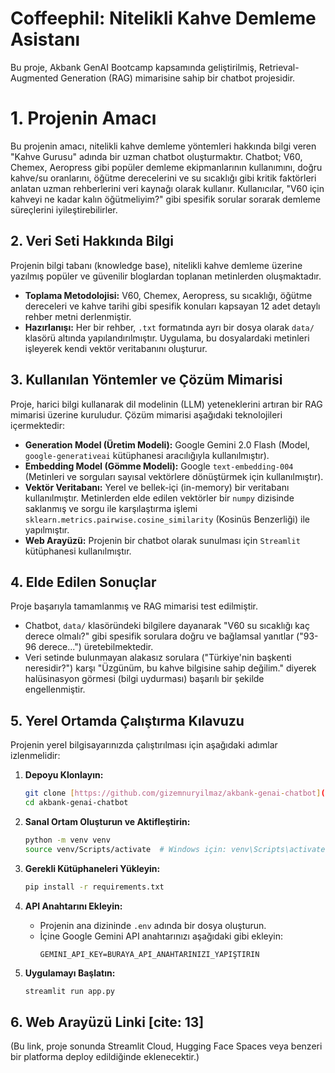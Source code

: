 # Coffeephil: Nitelikli Kahve Demleme Asistanı

Bu proje, Akbank GenAI Bootcamp  kapsamında geliştirilmiş, Retrieval-Augmented Generation (RAG) mimarisine sahip bir chatbot projesidir.

# 1. Projenin Amacı 

Bu projenin amacı, nitelikli kahve demleme yöntemleri hakkında bilgi veren "Kahve Gurusu" adında bir uzman chatbot oluşturmaktır. Chatbot; V60, Chemex, Aeropress gibi popüler demleme ekipmanlarının kullanımını, doğru kahve/su oranlarını, öğütme derecelerini ve su sıcaklığı gibi kritik faktörleri anlatan uzman rehberlerini veri kaynağı olarak kullanır. Kullanıcılar, "V60 için kahveyi ne kadar kalın öğütmeliyim?" gibi spesifik sorular sorarak demleme süreçlerini iyileştirebilirler.

## 2. Veri Seti Hakkında Bilgi 

Projenin bilgi tabanı (knowledge base), nitelikli kahve demleme üzerine yazılmış popüler ve güvenilir bloglardan toplanan metinlerden oluşmaktadır.

* **Toplama Metodolojisi:** V60, Chemex, Aeropress, su sıcaklığı, öğütme dereceleri ve kahve tarihi gibi spesifik konuları kapsayan 12 adet detaylı rehber metni derlenmiştir.
* **Hazırlanışı:** Her bir rehber, `.txt` formatında ayrı bir dosya olarak `data/` klasörü altında yapılandırılmıştır. Uygulama, bu dosyalardaki metinleri işleyerek kendi vektör veritabanını oluşturur.

## 3. Kullanılan Yöntemler ve Çözüm Mimarisi 
Proje, harici bilgi kullanarak dil modelinin (LLM) yeteneklerini artıran bir RAG mimarisi üzerine kuruludur. Çözüm mimarisi aşağıdaki teknolojileri içermektedir:

* **Generation Model (Üretim Modeli):** Google Gemini 2.0 Flash (Model, `google-generativeai` kütüphanesi aracılığıyla kullanılmıştır).
* **Embedding Model (Gömme Modeli):** Google `text-embedding-004` (Metinleri ve sorguları sayısal vektörlere dönüştürmek için kullanılmıştır).
* **Vektör Veritabanı:** Yerel ve bellek-içi (in-memory) bir veritabanı kullanılmıştır. Metinlerden elde edilen vektörler bir `numpy` dizisinde saklanmış ve sorgu ile karşılaştırma işlemi `sklearn.metrics.pairwise.cosine_similarity` (Kosinüs Benzerliği) ile yapılmıştır.
* **Web Arayüzü:** Projenin bir chatbot olarak sunulması için `Streamlit` kütüphanesi kullanılmıştır.

## 4. Elde Edilen Sonuçlar 

Proje başarıyla tamamlanmış ve RAG mimarisi test edilmiştir.
* Chatbot, `data/` klasöründeki bilgilere dayanarak "V60 su sıcaklığı kaç derece olmalı?" gibi spesifik sorulara doğru ve bağlamsal yanıtlar ("93-96 derece...") üretebilmektedir.
* Veri setinde bulunmayan alakasız sorulara ("Türkiye'nin başkenti neresidir?") karşı "Üzgünüm, bu kahve bilgisine sahip değilim." diyerek halüsinasyon görmesi (bilgi uydurması) başarılı bir şekilde engellenmiştir.

## 5. Yerel Ortamda Çalıştırma Kılavuzu 

Projenin yerel bilgisayarınızda çalıştırılması için aşağıdaki adımlar izlenmelidir:

1.  **Depoyu Klonlayın:**
    ```bash
    git clone [https://github.com/gizemnuryilmaz/akbank-genai-chatbot](https://github.com/gizemnuryilmaz/akbank-genai-chatbot)
    cd akbank-genai-chatbot
    ```

2.  **Sanal Ortam Oluşturun ve Aktifleştirin:**
    ```bash
    python -m venv venv
    source venv/Scripts/activate  # Windows için: venv\Scripts\activate
    ```

3.  **Gerekli Kütüphaneleri Yükleyin:**
    ```bash
    pip install -r requirements.txt
    ```

4.  **API Anahtarını Ekleyin:**
    * Projenin ana dizininde `.env` adında bir dosya oluşturun.
    * İçine Google Gemini API anahtarınızı aşağıdaki gibi ekleyin:
        ```
        GEMINI_API_KEY=BURAYA_API_ANAHTARINIZI_YAPIŞTIRIN
        ```

5.  **Uygulamayı Başlatın:**
    ```bash
    streamlit run app.py
    ```

## 6. Web Arayüzü Linki [cite: 13]

(Bu link, proje sonunda Streamlit Cloud, Hugging Face Spaces veya benzeri bir platforma deploy edildiğinde eklenecektir.)